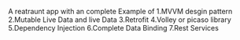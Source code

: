 A reatraunt app with an complete Example of
1.MVVM desgin pattern
2.Mutable Live Data and live Data
3.Retrofit
4.Volley or picaso library
5.Dependency Injection
6.Complete Data Binding
7.Rest Services
